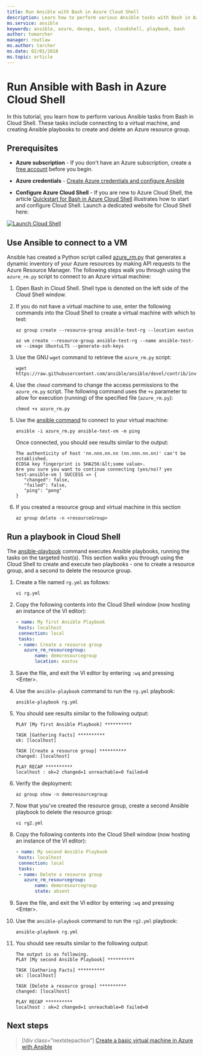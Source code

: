 ```yaml
---
title: Run Ansible with Bash in Azure Cloud Shell
description: Learn how to perform various Ansible tasks with Bash in Azure Cloud Shell
ms.service: ansible
keywords: ansible, azure, devops, bash, cloudshell, playbook, bash
author: tomarcher
manager: routlaw
ms.author: tarcher
ms.date: 02/01/2018
ms.topic: article
---
```


# Run Ansible with Bash in Azure Cloud Shell

In this tutorial, you learn how to perform various Ansible tasks from Bash in Cloud Shell. These tasks include connecting to a virtual machine, and creating Ansible playbooks to create and delete an Azure resource group.

## Prerequisites

- **Azure subscription** - If you don't have an Azure subscription, create a [free account](https://azure.microsoft.com/free/?ref=microsoft.com&utm_source=microsoft.com&utm_medium=docs&utm_campaign=visualstudio) before you begin.

- **Azure credentials** - [Create Azure credentials and configure Ansible](/azure/virtual-machines/linux/ansible-install-configure#create-azure-credentials)

- **Configure Azure Cloud Shell** - If you are new to Azure Cloud Shell, the article [Quickstart for Bash in Azure Cloud Shell](https://docs.microsoft.com/en-us/azure/cloud-shell/quickstart) illustrates how to start and configure Cloud Shell. Launch a dedicated website for Cloud Shell here:

[![Launch Cloud Shell](https://shell.azure.com/images/launchcloudshell.png "Launch Cloud Shell")](https://shell.azure.com)

## Use Ansible to connect to a VM
Ansible has created a Python script called [azure_rm.py](https://github.com/ansible/ansible/blob/devel/contrib/inventory/azure_rm.py) that generates a dynamic inventory of your Azure resources by making API requests to the Azure Resource Manager. The following steps walk you through using the `azure_rm.py` script to connect to an Azure virtual machine:

1. Open Bash in Cloud Shell. Shell type is denoted on the left side of the Cloud Shell window.

2. If you do not have a virtual machine to use, enter the following commands into the Cloud Shell to create a virtual machine with which to test:

   ```azurecli-interactive
   az group create --resource-group ansible-test-rg --location eastus
   ```

   ```azurecli-interactive
   az vm create --resource-group ansible-test-rg --name ansible-test-vm --image UbuntuLTS --generate-ssh-keys
   ```

3. Use the GNU `wget` command to retrieve the `azure_rm.py` script:

   ```azurecli-interactive
   wget https://raw.githubusercontent.com/ansible/ansible/devel/contrib/inventory/azure_rm.py
   ```

4. Use the `chmod` command to change the access permissions to the `azure_rm.py` script. The following command uses the `+x` parameter to allow for execution (running) of the specified file (`azure_rm.py`):

   ```azurecli-interactive
   chmod +x azure_rm.py
   ```

5. Use the [ansible command](https://docs.ansible.com/ansible/2.4/ansible.html) to connect to your virtual machine: 

   ```azurecli-interactive
   ansible -i azure_rm.py ansible-test-vm -m ping
   ```

   Once connected, you should see results similar to the output:

   ```Output
   The authenticity of host 'nn.nnn.nn.nn (nn.nnn.nn.nn)' can't be established.
   ECDSA key fingerprint is SHA256:&lt;some value>.
   Are you sure you want to continue connecting (yes/no)? yes
   test-ansible-vm | SUCCESS => {
      "changed": false,
      "failed": false,
      "ping": "pong"
   }
   ```

6. If you created a resource group and virtual machine in this section

   ```azurecli-interactive
   az group delete -n <resourceGroup>
   ```

## Run a playbook in Cloud Shell
The [ansible-playbook](https://docs.ansible.com/ansible/2.4/ansible-playbook.html) command executes Ansible playbooks, running the tasks on the targeted host(s). 
This section walks you through using the Cloud Shell to create and execute two playbooks - one to create a resource group, and a second to delete the resource group. 

1. Create a file named `rg.yml` as follows:

   ```azurecli-interactive
   vi rg.yml
   ```

2. Copy the following contents into the Cloud Shell window (now hosting an instance of the VI editor):

   ```yml
   - name: My first Ansible Playbook
    hosts: localhost
    connection: local
    tasks:
    - name: Create a resource group
      azure_rm_resourcegroup:
          name: demoresourcegroup
          location: eastus
   ```

3. Save the file, and exit the VI editor by entering `:wq` and pressing &lt;Enter>.

4. Use the `ansible-playbook` command to run the `rg.yml` playbook:

   ```azurecli-interactive
   ansible-playbook rg.yml
   ```

5. You should see results similar to the following output:

   ```Output
   PLAY [My first Ansible Playbook] **********

   TASK [Gathering Facts] **********
   ok: [localhost]

   TASK [Create a resource group] **********
   changed: [localhost]

   PLAY RECAP **********
   localhost : ok=2 changed=1 unreachable=0 failed=0
   ```

6. Verify the deployment:

   ```azurecli-interactive
   az group show -n demoresourcegroup
   ```

7. Now that you've created the resource group, create a second Ansible playbook to delete the resource group:

   ```azurecli-interactive
   vi rg2.yml
   ```

8. Copy the following contents into the Cloud Shell window (now hosting an instance of the VI editor):

   ```yml
   - name: My second Ansible Playbook
    hosts: localhost
    connection: local
    tasks:
    - name: Delete a resource group
      azure_rm_resourcegroup:
          name: demoresourcegroup
          state: absent
   ```

9. Save the file, and exit the VI editor by entering `:wq` and pressing &lt;Enter>.

10. Use the `ansible-playbook` command to run the `rg2.yml` playbook:

    ```azurecli-interactive
    ansible-playbook rg.yml
    ```

11. You should see results similar to the following output:

    ```Output
    The output is as following. 
    PLAY [My second Ansible Playbook] **********

    TASK [Gathering Facts] **********
    ok: [localhost]

    TASK [Delete a resource group] **********
    changed: [localhost]

    PLAY RECAP **********
    localhost : ok=2 changed=1 unreachable=0 failed=0
    ```

## Next steps

> [!div class="nextstepaction"] 
> [Create a basic virtual machine in Azure with Ansible](/azure/virtual-machines/linux/ansible-create-vm)
